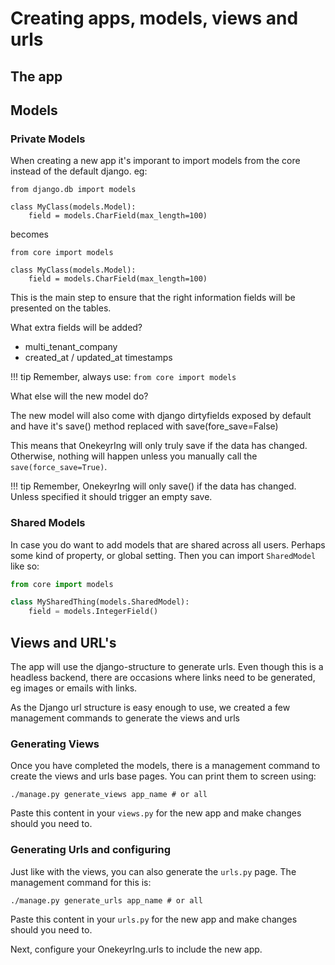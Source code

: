 # Creating apps, models, views and urls

## The app

## Models

### Private Models

When creating a new app it's imporant to import models from the core instead of the default django.
eg:

```pyton
from django.db import models

class MyClass(models.Model):
    field = models.CharField(max_length=100)
```

becomes

```pyton
from core import models

class MyClass(models.Model):
    field = models.CharField(max_length=100)
```

This is the main step to ensure that the right information fields will be presented on the tables.

What extra fields will be added?

- multi_tenant_company
- created_at / updated_at timestamps

!!! tip
    Remember, always use:
    `from core import models`


What else will the new model do?

The new model will also come with django dirtyfields exposed by default and have it's
save() method replaced with save(fore_save=False)

This means that OnekeyrIng will only truly save if the data has changed.  Otherwise, nothing will happen unless you manually call the `save(force_save=True)`.

!!! tip
    Remember, OnekeyrIng will only save() if the data has changed.
    Unless specified it should trigger an empty save.

### Shared Models

In case you do want to add models that are shared across all users.  Perhaps some kind of property, or global setting.  Then you can import `SharedModel` like so:

```python
from core import models

class MySharedThing(models.SharedModel):
    field = models.IntegerField()
```

## Views and URL's

The app will use the django-structure to generate urls. Even though this is a headless backend, there are occasions where
links need to be generated, eg images or emails with links.

As the Django url structure is easy enough to use, we created a few management commands to generate the views and urls


### Generating Views

Once you have completed the models, there is a management command to create the views and urls base pages.
You can print them to screen using:

```
./manage.py generate_views app_name # or all
```

Paste this content in your `views.py` for the new app and make changes should you need to.

### Generating Urls and configuring

Just like with the views, you can also generate the `urls.py` page.  The management command for this is:

```
./manage.py generate_urls app_name # or all
```

Paste this content in your `urls.py` for the new app and make changes should you need to.

Next, configure your OnekeyrIng.urls to include the new app.
